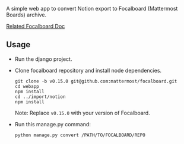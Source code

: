 A simple web app to convert Notion export to Focalboard (Mattermost Boards) archive.

[Related Focalboard Doc](https://docs.mattermost.com/boards/data-and-archives.html#import-from-notion)

## Usage

- Run the django project.
- Clone focalboard repository and install node dependencies.

  ```
  git clone -b v0.15.0 git@github.com:mattermost/focalboard.git
  cd webapp
  npm install
  cd ../import/notion
  npm install
  ```

  Note: Replace `v0.15.0` with your version of Focalboard.

- Run this manage.py command:

  ```
  python manage.py convert /PATH/TO/FOCALBOARD/REPO
  ```